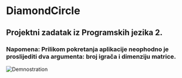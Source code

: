 # DiamondCircle
## Projektni zadatak iz **Programskih jezika 2**.
### Napomena: Prilikom pokretanja aplikacije neophodno je proslijediti dva argumenta: broj igrača i dimenziju matrice.

![Demnostration](https://github.com/Djed01/Diamond-Circle/blob/main/src/resources/img/Demonstration.gif)
